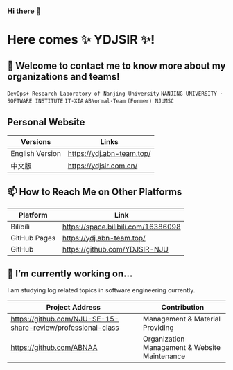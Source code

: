 ### Hi there 👋

# Here comes ✨ YDJSIR ✨!

## 💬 Welcome to contact me to know more about my organizations and teams!

`DevOps+ Research Laboratory of Nanjing University`  `NANJING UNIVERSITY · SOFTWARE INSTITUTE`  `IT-XIA`  `ABNormal-Team`  `(Former) NJUMSC` 

## Personal Website

| Versions        | Links                      |
| --------------- | -------------------------- |
| English Version | https://ydj.abn-team.top/ |
| 中文版          | https://ydjsir.com.cn/ |

## 📫 How to Reach Me on Other Platforms

| Platform     | Link                                |
| ------------ | ----------------------------------- |
| Bilibili     | https://space.bilibili.com/16386098 |
| GitHub Pages | https://ydj.abn-team.top/           |
| GitHub       | https://github.com/YDJSIR-NJU       |

## 🌱 I’m currently working on...

I am studying log related topics in software engineering currently.

| Project Address                                              | Contribution                                  |
| ------------------------------------------------------------ | --------------------------------------------- |
| https://github.com/NJU-SE-15-share-review/professional-class | Management & Material Providing               |
| https://github.com/ABNAA                                     | Organization Management & Website Maintenance |



<!--
**YDJSIR-NJU/YDJSIR-NJU** is a ✨ _special_ ✨ repository because its `README.md` (this file) appears on your GitHub profile.

Here are some ideas to get you started:

- 🔭 I’m currently working on ...
- 🌱 I’m currently learning ...
- 👯 I’m looking to collaborate on ...
- 🤔 I’m looking for help with ...
- 💬 Ask me about ...
- 📫 How to reach me: ...
- 😄 Pronouns: ...
- ⚡ Fun fact: ...
-->
